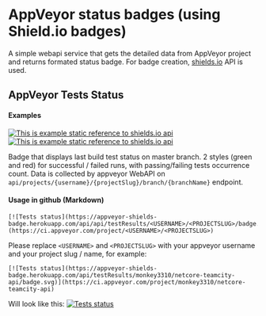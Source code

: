 # AppVeyor status badges (using Shield.io badges)
A simple webapi service that gets the detailed data from AppVeyor project and returns formated status badge. For badge creation, [shields.io](https://shields.io) API is used.

## AppVeyor Tests Status
#### Examples
[![This is example static reference to shields.io api](https://img.shields.io/badge/tests-1582%20passing-brightgreen.svg)](https://img.shields.io/badge/tests-1582%20passing-brightgreen.svg)
[![This is example static reference to shields.io api](https://img.shields.io/badge/tests-12%20failed-red.svg)](https://img.shields.io/badge/tests-12%20failed-red.svg)

Badge that displays last build test status on master branch. 2 styles (green and red) for successful / failed runs, with passing/failing tests occurrence count.
Data is collected by appveyor WebAPI on `api/projects/{username}/{projectSlug}/branch/{branchName}` endpoint.
#### Usage in github (Markdown)

```
[![Tests status](https://appveyor-shields-badge.herokuapp.com/api/api/testResults/<USERNAME>/<PROJECTSLUG>/badge.svg)](https://ci.appveyor.com/project/<USERNAME>/<PROJECTSLUG>)
```
Please replace `<USERNAME>` and `<PROJECTSLUG>` with your appveyor username and your project slug / name, for example:
```
[![Tests status](https://appveyor-shields-badge.herokuapp.com/api/testResults/monkey3310/netcore-teamcity-api/badge.svg)](https://ci.appveyor.com/project/monkey3310/netcore-teamcity-api)
```
Will look like this: [![Tests status](https://appveyor-shields-badge.herokuapp.com/api/testResults/monkey3310/netcore-teamcity-api/badge.svg)](https://ci.appveyor.com/project/monkey3310/netcore-teamcity-api)



